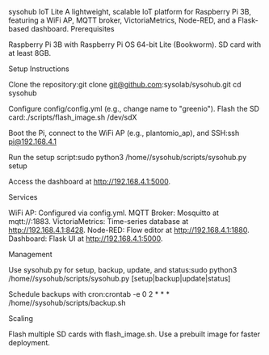 sysohub IoT Lite
A lightweight, scalable IoT platform for Raspberry Pi 3B, featuring a WiFi AP, MQTT broker, VictoriaMetrics, Node-RED, and a Flask-based dashboard.
Prerequisites

Raspberry Pi 3B with Raspberry Pi OS 64-bit Lite (Bookworm).
SD card with at least 8GB.

Setup Instructions

Clone the repository:git clone git@github.com:sysolab/sysohub.git
cd sysohub


Configure config/config.yml (e.g., change name to "greenio").
Flash the SD card:./scripts/flash_image.sh /dev/sdX


Boot the Pi, connect to the WiFi AP (e.g., plantomio_ap), and SSH:ssh pi@192.168.4.1


Run the setup script:sudo python3 /home/<USER>/sysohub/scripts/sysohub.py setup


Access the dashboard at http://192.168.4.1:5000.

Services

WiFi AP: Configured via config.yml.
MQTT Broker: Mosquitto at mqtt://<hostname>:1883.
VictoriaMetrics: Time-series database at http://192.168.4.1:8428.
Node-RED: Flow editor at http://192.168.4.1:1880.
Dashboard: Flask UI at http://192.168.4.1:5000.

Management

Use sysohub.py for setup, backup, update, and status:sudo python3 /home/<USER>/sysohub/scripts/sysohub.py [setup|backup|update|status]


Schedule backups with cron:crontab -e
0 2 * * * /home/<USER>/sysohub/scripts/backup.sh



Scaling

Flash multiple SD cards with flash_image.sh.
Use a prebuilt image for faster deployment.


